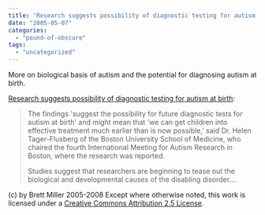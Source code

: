 ```yaml
---
title: "Research suggests possibility of diagnostic testing for autism at birth"
date: "2005-05-07"
categories: 
  - "pound-of-obscure"
tags: 
  - "uncategorized"
---
```


More on biological basis of autism and the potential for diagnosing autism at birth.  
  
[Research suggests possibility of diagnostic testing for autism at birth](http://www.baltimoresun.com/news/nationworld/bal-te.autism06may06,1,6365355.story?coll=bal-nationworld-headlines):

> The findings 'suggest the possibility for future diagnostic tests for autism at birth' and might mean that 'we can get children into effective treatment much earlier than is now possible,' said Dr. Helen Tager-Flusberg of the Boston University School of Medicine, who chaired the fourth International Meeting for Autism Research in Boston, where the research was reported.  
>   
> Studies suggest that researchers are beginning to tease out the biological and developmental causes of the disabling disorder....

(c) by Brett Miller 2005-2008 Except where otherwise noted, this work is licensed under a [Creative Commons Attribution 2.5 License](http://creativecommons.org/licenses/by/2.5/).
